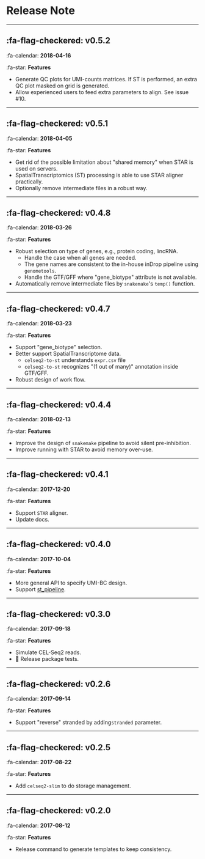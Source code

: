 # Release Note


<!-- ## :fa-flag-checkered: **v0.0.0**

:fa-calendar: **YYYY-MM-DD**

:fa-star: **Features**
 -->

---

## :fa-flag-checkered: **v0.5.2**

:fa-calendar: **2018-04-16**

:fa-star: **Features**

- Generate QC plots for UMI-counts matrices. If ST is performed, an extra QC plot masked on grid is generated.
- Allow experienced users to feed extra parameters to align. See issue #10.

---

## :fa-flag-checkered: **v0.5.1**

:fa-calendar: **2018-04-05**

:fa-star: **Features**

- Get rid of the possible limitation about "shared memory" when STAR is used on
  servers.
- SpatialTranscriptomics (ST) processing is able to use STAR aligner practically.
- Optionally remove intermediate files in a robust way.

---

## :fa-flag-checkered: **v0.4.8**

:fa-calendar: **2018-03-26**

:fa-star: **Features**

- Robust selection on type of genes, e.g., protein coding, lincRNA.
    - Handle the case when all genes are needed.
    - The gene names are consistent to the in-house inDrop pipeline using
      `genometools`.
    - Handle the GTF/GFF where "gene_biotype" attribute is not available.
- Automatically remove intermediate files by `snakemake`'s `temp()` function.

---

## :fa-flag-checkered: **v0.4.7**

:fa-calendar: **2018-03-23**

:fa-star: **Features**

- Support "gene_biotype" selection.
- Better support SpatialTranscriptome data.
    - `celseq2-to-st` understands `expr.csv` file
    - `celseq2-to-st` recognizes "(1 out of many)" annotation inside GTF/GFF.
- Robust design of work flow.

---

## :fa-flag-checkered: **v0.4.4**

:fa-calendar: **2018-02-13**

:fa-star: **Features**

- Improve the design of `snakemake` pipeline to avoid silent pre-inhibition.
- Improve running with STAR to avoid memory over-use.

---

## :fa-flag-checkered: **v0.4.1**

:fa-calendar: **2017-12-20**

:fa-star: **Features**

- Support `STAR` aligner.
- Update docs.


---

## :fa-flag-checkered: **v0.4.0**

:fa-calendar: **2017-10-04**

:fa-star: **Features**

- More general API to specify UMI-BC design.
- Support
  [st_pipeline](https://github.com/SpatialTranscriptomicsResearch/st_pipeline).

---

## :fa-flag-checkered: **v0.3.0**

:fa-calendar: **2017-09-18**

:fa-star: **Features**

- Simulate CEL-Seq2 reads.
- :gun: Release package tests.

---

## :fa-flag-checkered: **v0.2.6**

:fa-calendar: **2017-09-14**

:fa-star: **Features**

- Support "reverse" stranded by adding`stranded` parameter.

---

## :fa-flag-checkered: **v0.2.5**

:fa-calendar: **2017-08-22**

:fa-star: **Features**

- Add `celseq2-slim` to do storage management.

---

## :fa-flag-checkered: **v0.2.0**

:fa-calendar: **2017-08-12**

:fa-star: **Features**

- Release command to generate templates to keep consistency.


